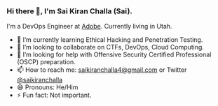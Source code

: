 ### Hi there 👋, I'm Sai Kiran Challa (Sai). 

I'm a DevOps Engineer at [Adobe](https://www.adobe.com/). Currently living in Utah.

- 🌱 I’m currently learning Ethical Hacking and Penetration Testing.
- 👯 I’m looking to collaborate on CTFs, DevOps, Cloud Computing.
- 🤔 I’m looking for help with Offensive Security Certified Professional (OSCP) preparation.
- 📫 How to reach me: saikiranchalla4@gmail.com or Twitter [@saikiranchalla](https://twitter.com/saikiranchalla)
- 😄 Pronouns: He/Him
- ⚡ Fun fact: Not important.


